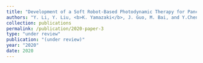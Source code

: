 ```yaml
---
title: "Development of a Soft Robot-Based Photodynamic Therapy for Pancreatic Cancer"
authors: "Y. Li, Y. Liu, <b>K. Yamazaki</b>, J. Guo, M. Bai, and Y.Chen"
collection: publications
permalink: /publication/2020-paper-3
type: "under review"
publication: "(under review)"
year: "2020"
date: 2020
---
```

